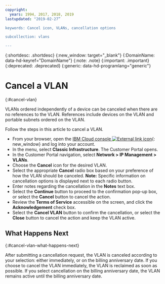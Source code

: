 ```yaml
---
copyright:
  years: 1994, 2017, 2018, 2019
lastupdated: "2019-02-27”

keywords: Cancel icon, VLANs, cancellation options

subcollection: vlans

---
```


{:shortdesc: .shortdesc}
{:new_window: target="_blank"}
{:DomainName: data-hd-keyref="DomainName"}
{:note: .note}
{:important: .important}
{:deprecated: .deprecated}
{:generic: data-hd-programlang="generic"}

# Cancel a VLAN
{:#cancel-vlan}

VLANs ordered independently of a device can be canceled when there are no references to the VLAN.  References include devices on the VLAN and portable subnets ordered on the VLAN.

Follow the steps in this article to cancel a VLAN.

* From your browser, open the [IBM Cloud console ![External link icon](../../icons/launch-glyph.svg "External link icon")](https://{DomainName}/){: new_window} and log into your account.
* In the menu, select **Classic Infrastructure**. The Customer Portal opens.
* In the Customer Portal navigation, select **Network > IP Management > VLANs**.
* Choose the **Cancel** icon for the desired VLAN.
* Select the appropriate **Cancel** radio box based on your preference of how the VLAN should be canceled. **Note:** Specific information on cancellation options is displayed next to each radio button.
* Enter notes regarding the cancellation in the **Notes** text box.
* Select the **Continue** button to proceed to the confirmation pop-up box, or select the **Cancel** button to cancel the action.
* Review the **Terms of Service** accessible on the screen, and click the **Acknowledgement** check box.
* Select the **Cancel VLAN** button to confirm the cancellation, or select the **Close** button to cancel the action and keep the VLAN active.

## What Happens Next
{:#cancel-vlan-what-happens-next}

After submitting a cancellation request, the VLAN is canceled according to your selection: either immediately, or on the billing anniversary date. If you choose to cancel the VLAN immediately, the VLAN is reclaimed as soon as possible. If you select cancellation on the billing anniversary date, the VLAN remains active until the billing anniversary date.
